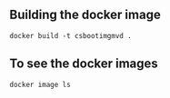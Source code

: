 ## Building the docker image
`docker build -t csbootimgmvd .`

## To see the docker images
`docker image ls`